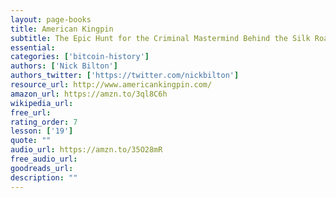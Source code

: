 ```yaml
---
layout: page-books
title: American Kingpin
subtitle: The Epic Hunt for the Criminal Mastermind Behind the Silk Road
essential: 
categories: ['bitcoin-history']
authors: ['Nick Bilton']
authors_twitter: ['https://twitter.com/nickbilton']
resource_url: http://www.americankingpin.com/
amazon_url: https://amzn.to/3ql8C6h
wikipedia_url: 
free_url: 
rating_order: 7
lesson: ['19']
quote: ""
audio_url: https://amzn.to/35O28mR
free_audio_url: 
goodreads_url: 
description: ""
---
```

